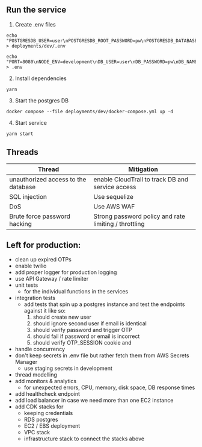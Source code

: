 ## Run the service

1. Create .env files
```
echo "POSTGRESDB_USER=user\nPOSTGRESDB_ROOT_PASSWORD=pw\nPOSTGRESDB_DATABASE=auth\nPOSTGRESDB_LOCAL_PORT=5432\nPOSTGRESDB_DOCKER_PORT=5432" > deployments/dev/.env
```
```
echo "PORT=8080\nNODE_ENV=development\nDB_USER=user\nDB_PASSWORD=pw\nDB_NAME=auth\nDB_PORT=5432\nJWT_SECRET=jwtSecret\nOTP_SECRET=otpSecret\n" > .env
```

2. Install dependencies
```
yarn
```

3. Start the postgres DB
```
docker compose --file deployments/dev/docker-compose.yml up -d
```

4. Start service
```
yarn start
```

## 

## Threads
| Thread | Mitigation |
| ------ | ----------|
| unauthorized access to the database | enable CloudTrail to track DB and service access |
| SQL injection | Use sequelize |
| DoS | Use AWS WAF |
| Brute force password hacking | Strong password policy and rate limiting / throttling | 

## Left for production:
- clean up expired OTPs
- enable twilio
- add proper logger for production logging
- use API Gateway / rate limiter
- unit tests
  - for the individual functions in the services
- integration tests
  - add tests that spin up a postgres instance and test the endpoints against it like so:
    1. should create new user
    2. should ignore second user if email is identical
    3. should verify password and trigger OTP
    4. should fail if password or email is incorrect
    5. should verify OTP_SESSION cookie and 
- handle concurrency
- don't keep secrets in .env file but rather fetch them from AWS Secrets Manager
  - use staging secrets in development
- thread modelling
- add monitors & analytics
  - for unexpected errors, CPU, memory, disk space, DB response times
- add healthcheck endpoint
- add load balancer in case we need more than one EC2 instance
- add CDK stacks for 
  - keeping credentials
  - RDS postgres
  - EC2 / EBS deployment
  - VPC stack
  - infrastructure stack to connect the stacks above
